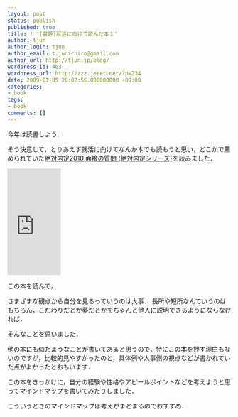 ```yaml
---
layout: post
status: publish
published: true
title: ! '[書評]就活に向けて読んだ本１'
author: tjun
author_login: tjun
author_email: t.junichiro@gmail.com
author_url: http://tjun.jp/blog/
wordpress_id: 403
wordpress_url: http://zzz.jeeet.net/?p=234
date: 2009-01-05 20:07:55.000000000 +09:00
categories:
- book
tags:
- book
comments: []
---
```

今年は読書しよう．

そう決意して，とりあえず就活に向けてなんか本でも読もうと思い，どこかで薦められていた<a href="http://www.amazon.co.jp/gp/product/4478006512?ie=UTF8&tag=tjun-22&linkCode=as2&camp=247&creative=7399&creativeASIN=4478006512">絶対内定2010 面接の質問 (絶対内定シリーズ)</a><img src="http://www.assoc-amazon.jp/e/ir?t=tjun-22&l=as2&o=9&a=4478006512" width="1" height="1" border="0" alt="" style="border:none !important; margin:0px !important;" />を読みました．

<iframe src="http://rcm-jp.amazon.co.jp/e/cm?t=tjun-22&o=9&p=8&l=as1&asins=4478006512&md=1X69VDGQCMF7Z30FM082&fc1=000000&IS2=1&lt1=_blank&m=amazon&lc1=0000FF&bc1=FFFFFF&bg1=FFFFFF&f=ifr&npa=1" style="width:120px;height:240px;" scrolling="no" marginwidth="0" marginheight="0" frameborder="0"></iframe>

この本を読んで，

さまざまな観点から自分を見るっていうのは大事．
長所や短所なんていうのはもちろん，こだわりだとか夢だとかをちゃんと他人に説明できるようにならなければ．

そんなことを思いました．

他の本にも似たようなことが書いてあると思うので，特にこの本を押す理由もないのですが，比較的見やすかったのと，具体例や人事側の視点などが書かれていた点がよかったとおもいます．


この本をきっかけに，自分の経験や性格やアピールポイントなどを考えようと思ってマインドマップを書いてみたりしました．

こういうときのマインドマップは考えがまとまるのでおすすめ．
